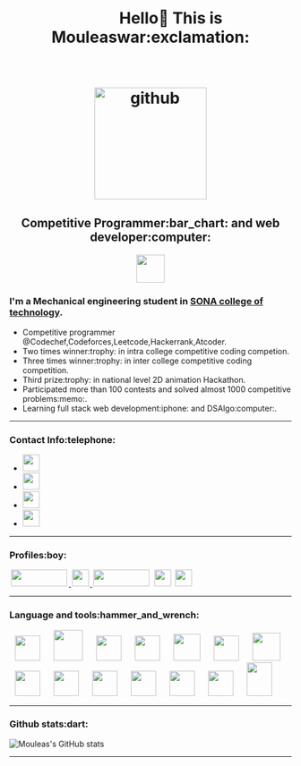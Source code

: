 <h1 align="center">&#8287;&#8287;&#8287;&#8287;&#8287;&#8287;&#8287;&#8287; Hello👋 This is Mouleaswar:exclamation: <br></br>

<h1 align="center"> <img height="200" width="200" alt="github" src="https://assets.codeforces.com/images/deltix/EcCsUtwbu1yq6Av.gif" />

<h2 align="center"> Competitive Programmer:bar_chart: and web developer:computer:</h2>

<h4 align = "center">
<img height="50" src="https://cybergeeks.in/content/images/2015/12/about.png"/>

### I'm a Mechanical engineering student in [SONA college of technology](https://www.sonatech.ac.in/).

<ul>
  <li>Competitive programmer @Codechef,Codeforces,Leetcode,Hackerrank,Atcoder.</li>
  <li>Two times winner:trophy: in intra college competitive coding competion.</li>
  <li>Three times winner:trophy: in inter college competitive coding competition.</li>
  <li>Third prize:trophy: in national level 2D animation Hackathon.</li>
  <li>Participated more than 100 contests and solved almost 1000 competitive problems:memo:.</li>
  <li>Learning full stack web development:iphone: and DSAlgo:computer:.</li>
</ul>

</h4>

---

<h3>Contact Info:telephone:</h3>
<ul>
        <li><a href="https://mouleas1410.web.app/" target="_blank"> <img height="30"  src="https://cdn.terago.ca/wp-content/uploads/2020/10/25173708/Portfolio_Logo.png"/> </a>
    <li><a href="mailto:warmouleas@gmail.com" target="_blank"> <img height="30" src="https://img.shields.io/badge/gmail-c14438?&style=for-the-badge&logo=gmail&logoColor=white"/> </a></li>
  <li><a href="https://www.linkedin.com/in/mouleaswar-shanmugam-747ba11b8/" target="_blank"> <img height="30" src="https://img.shields.io/badge/linkedin-blue.svg?&style=for-the-badge&logo=linkedin&logoColor=white"/> </a></li>
  <li><a href="https://www.instagram.com/m0u1ea5/" target="_blank"> <img height="30"  src="https://img.shields.io/badge/instagram-%23E4405F.svg?&style=for-the-badge&logo=instagram&logoColor=white"/> </a>

</ul>

---

<h3>Profiles:boy:</h3>
<a href="https://www.codechef.com/users/mouleas14/" target="_blank"> <img height="30" width="100" hspace="3" src="https://user-images.githubusercontent.com/74062509/116768653-ecfedd80-aa55-11eb-85bc-6dc4469fb3f5.jpg"/> </a>
<a href="https://codeforces.com/profile/M0u1ea5/" target="_blank"> <img height="30" hspace="2" src="https://encrypted-tbn0.gstatic.com/images?q=tbn:ANd9GcR2DoufguaX-CBfO4_O07P6E_t9jSd-1uNDqm8sbk0JjQnG8unILMPY9ZnfigoXohiF8A&usqp=CAU"/> </a>
<a href="https://leetcode.com/Mouleas_/" target="_blank"> <img height="30" width = "100" hspace="2" src="https://miro.medium.com/max/724/1*izVQIUjPIk1XoqWj3VaiKg.png"/></a>
<a href="https://www.hackerrank.com/heshma27/" target="_blank"> <img height="30" hspace="3" src="https://external-content.duckduckgo.com/iu/?u=https%3A%2F%2Fi0.wp.com%2Fgradsingames.com%2Fwp-content%2Fuploads%2F2016%2F05%2F856771_668224053197841_1943699009_o.png&f=1&nofb=1"></a>
<a href="https://atcoder.jp/users/M0u1ea5/" target="_blank"> <img height="30" src="https://user-images.githubusercontent.com/10775915/68087230-18236380-fe97-11e9-88a2-c3fdd265be30.png"></a>
 
 --- 
 
<h3>Language and tools:hammer_and_wrench:</h3>
<p>
<img width="45" height="45" hspace="10" src="https://cdn.worldvectorlogo.com/logos/python-5.svg"/>
<img width="52" height="55" hspace="10" src="https://external-content.duckduckgo.com/iu/?u=https%3A%2F%2Fs3.amazonaws.com%2Fkarengryg.io%2Fwp-content%2Fuploads%2F2018%2F08%2F11112606%2Fjava-logo-e1534012340724.png"/>
<img width="45" height="45" hspace="10" src="https://cdn.worldvectorlogo.com/logos/c.svg"/>
<img width="45" height="45" hspace="10" src="https://upload.wikimedia.org/wikipedia/commons/thumb/7/7e/Dart-logo.png/768px-Dart-logo.png"/>
<img width="48" height="48" hspace="10" src="https://user-images.githubusercontent.com/74062509/125380624-191cd000-e3b0-11eb-945b-baa2468f7c51.png"/>
<img width="45" height="45" hspace="10" src="https://www.vectorlogo.zone/logos/github/github-icon.svg"/>
     <img width="50" height="50" hspace="10" src="https://external-content.duckduckgo.com/iu/?u=https%3A%2F%2Fupload.wikimedia.org%2Fwikipedia%2Fde%2Fthumb%2Fd%2Fdd%2FMySQL_logo.svg%2F1280px-MySQL_logo.svg.png"/>
<img width="45" height="45" hspace="10" src="https://upload.wikimedia.org/wikipedia/commons/thumb/1/10/Synfig_logo.svg/744px-Synfig_logo.svg.png"/>
<img width="45" height="45" hspace="10" src="https://cdn.worldvectorlogo.com/logos/sublime-text.svg"/>
<img width="45" height="45" hspace="10" src="https://raw.githubusercontent.com/duythien0912/flutter_zalo_login/master/flutter.jpeg"/>
<img width="45" height="45" hspace="10" src="https://upload.wikimedia.org/wikipedia/commons/thumb/2/2d/Visual_Studio_Code_1.18_icon.svg/1200px-Visual_Studio_Code_1.18_icon.svg.png"/>
<img width="45" height="45" hspace="10" src="https://2.bp.blogspot.com/-tzm1twY_ENM/XlCRuI0ZkRI/AAAAAAAAOso/BmNOUANXWxwc5vwslNw3WpjrDlgs9PuwQCLcBGAsYHQ/s1600/pasted%2Bimage%2B0.png"/>
 <img width="45" height="45" hspace="10" src="https://upload.wikimedia.org/wikipedia/commons/thumb/5/5f/Windows_logo_-_2012.svg/1200px-Windows_logo_-_2012.svg.png"/>
 <img width="45" height="60" hspace="10" src="https://external-content.duckduckgo.com/iu/?u=https%3A%2F%2Fwww.logolynx.com%2Fimages%2Flogolynx%2F8c%2F8cdf4c047e99f7389e76aa4e2e7e2803.png&f=1&nofb=1"/>
</p>


---

<h3>Github stats:dart:</h3>

![Mouleas's GitHub stats](https://github-readme-stats.vercel.app/api?username=M0u1ea5&show_icons=true&theme=radical)

---
